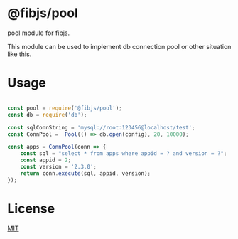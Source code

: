 # @fibjs/pool

pool module for fibjs.

This module can be used to implement db connection pool or other situation like this.

# Usage

```js

const pool = require('@fibjs/pool');
const db = require('db');

const sqlConnString = 'mysql://root:123456@localhost/test';
const ConnPool =  Pool(() => db.open(config), 20, 10000);

const apps = ConnPool(conn => {
    const sql = "select * from apps where appid = ? and version = ?";
    const appid = 2;
    const version = '2.3.0';
    return conn.execute(sql, appid, version);
});

```

# License

[MIT](./License)
